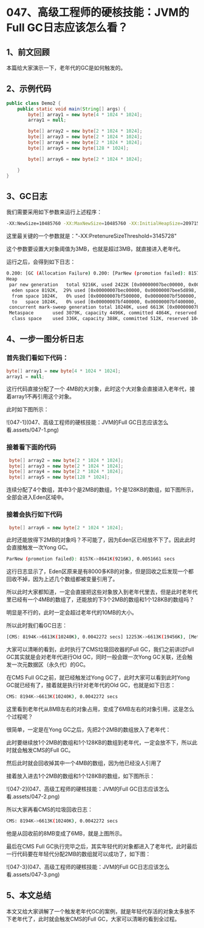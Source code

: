 # 047、高级工程师的硬核技能：JVM的Full GC日志应该怎么看？

## 1、前文回顾

本篇给大家演示一下，老年代的GC是如何触发的。

## 2、示例代码

```java
public class Demo2 {
    public static void main(String[] args) {
        byte[] array1 = new byte[4 * 1024 * 1024];
        array1 = null;

        byte[] array2 = new byte[2 * 1024 * 1024];
        byte[] array3 = new byte[2 * 1024 * 1024];
        byte[] array4 = new byte[2 * 1024 * 1024];
        byte[] array5 = new byte[128 * 1024];

        byte[] array6 = new byte[2 * 1024 * 1024];

    }
}
```

## 3、GC日志

我们需要采用如下参数来运行上述程序：

```bash
-XX:NewSize=10485760 -XX:MaxNewSize=10485760 -XX:InitialHeapSize=20971520 -XX:MaxHeapSize=20971520 -XX:SurvivorRatio=8 -XX:MaxTenuringThreshold=15 -XX:PretenureSizeThreshold=3145728 -XX:+UseParNewGC -XX:+UseConcMarkSweepGC -XX:+PrintGCDetails -XX:+PrintGCTimeStamps -Xloggc:gc.log
```

这里最关键的一个参数就是："-XX:PretenureSizeThreshold=3145728"

这个参数要设置大对象阈值为3MB，也就是超过3MB，就直接进入老年代。

运行之后，会得到如下日志：

```bash
0.200: [GC (Allocation Failure) 0.200: [ParNew (promotion failed): 8157K->8641K(9216K), 0.0051661 secs]0.205: [CMS: 8194K->6613K(10240K), 0.0042272 secs] 12253K->6613K(19456K), [Metaspace: 3072K->3072K(1056768K)], 0.0095025 secs] [Times: user=0.02 sys=0.00, real=0.01 secs] 
Heap
 par new generation   total 9216K, used 2422K [0x00000007bec00000, 0x00000007bf600000, 0x00000007bf600000)
  eden space 8192K,  29% used [0x00000007bec00000, 0x00000007bee5d898, 0x00000007bf400000)
  from space 1024K,   0% used [0x00000007bf500000, 0x00000007bf500000, 0x00000007bf600000)
  to   space 1024K,   0% used [0x00000007bf400000, 0x00000007bf400000, 0x00000007bf500000)
 concurrent mark-sweep generation total 10240K, used 6613K [0x00000007bf600000, 0x00000007c0000000, 0x00000007c0000000)
 Metaspace       used 3079K, capacity 4496K, committed 4864K, reserved 1056768K
  class space    used 336K, capacity 388K, committed 512K, reserved 1048576K
```

## 4、一步一图分析日志

### 首先我们看如下代码：

```java
byte[] array1 = new byte[4 * 1024 * 1024];
array1 = null;
```

这行代码直接分配了一个 4MB的大对象，此时这个大对象会直接进入老年代，接着array1不再引用这个对象。

此时如下图所示：

![047-1](047、高级工程师的硬核技能：JVM的Full GC日志应该怎么看.assets/047-1.png)

### 接着看下面的代码

```java
 byte[] array2 = new byte[2 * 1024 * 1024];
 byte[] array3 = new byte[2 * 1024 * 1024];
 byte[] array4 = new byte[2 * 1024 * 1024];
 byte[] array5 = new byte[128 * 1024];
```

连续分配了4个数组，其中3个是2MB的数组，1个是128KB的数组，如下图所示，全部会进入Eden区域中。

### 接着会执行如下代码

```java
 byte[] array6 = new byte[2 * 1024 * 1024];
```

此时还能放得下2MB的对象吗？不可能了，因为Eden区已经放不下了。因此此时会直接触发一次Yong GC。

```bash
ParNew (promotion failed): 8157K->8641K(9216K), 0.0051661 secs
```

这行日志显示了，Eden区原来是有8000多KB的对象，但是回收之后发现一个都回收不掉，因为上述几个数组都被变量引用了。

所以此时大家都知道，一定会直接把这些对象放入到老年代里去，但是此时老年代里已经有一个4MB的数组了，还能放的下3个2MB的数组和1个128KB的数组吗？

明显是不行的，此时一定会超过老年代的10MB的大小。

所以此时我们看GC日志：

```bash
[CMS: 8194K->6613K(10240K), 0.0042272 secs] 12253K->6613K(19456K), [Metaspace: 3072K->3072K(1056768K)], 0.0095025 secs]		
```

大家可以清晰的看到，此时执行了CMS垃圾回收器的Full GC，我们之前讲过Full GC其实就是会对老年代进行Old GC，同时一般会跟一次Yong GC关联，还会触发一次元数据区（永久代）的GC。

在CMS Full GC之前，就已经触发过Yong GC了，此时大家可以看到此时Yong GC就已经有了，接着就是执行针对老年代的Old GC，也就是如下日志：

```bash
CMS: 8194K->6613K(10240K), 0.0042272 secs
```

这里看到老年代从8MB左右的对象占用，变成了6MB左右的对象引用，这是怎么个过程呢？

很简单，一定是在Yong GC之后，先把2个2MB的数组放入了老年代：

此时要继续放1个2MB的数组和1个128KB的数组到老年代，一定会放不下，所以此时就会触发CMS的Full GC。

然后此时就会回收掉其中一个4MB的数组，因为他已经没人引用了

接着放入进去1个2MB的数组和1个128KB的数组，如下图所示：

![047-2](047、高级工程师的硬核技能：JVM的Full GC日志应该怎么看.assets/047-2.png)

所以大家再看CMS的垃圾回收日志：

```BASH
CMS: 8194K->6613K(10240K), 0.0042272 secs	
```

他是从回收前的8MB变成了6MB，就是上图所示。

最后在CMS Full GC执行完毕之后，其实年轻代的对象都进入了老年代，此时最后一行代码要在年轻代分配2MB的数组就可以成功了，如下图：

![047-3](047、高级工程师的硬核技能：JVM的Full GC日志应该怎么看.assets/047-3.png)

## 5、本文总结

本文又给大家讲解了一个触发老年代GC的案例，就是年轻代存活的对象太多放不下老年代了，此时就会触发CMS的Full GC，大家可以清晰的看到全过程。